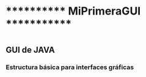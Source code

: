 # ********** MiPrimeraGUI ***********
#
## GUI de JAVA
### Estructura básica para interfaces gráficas
